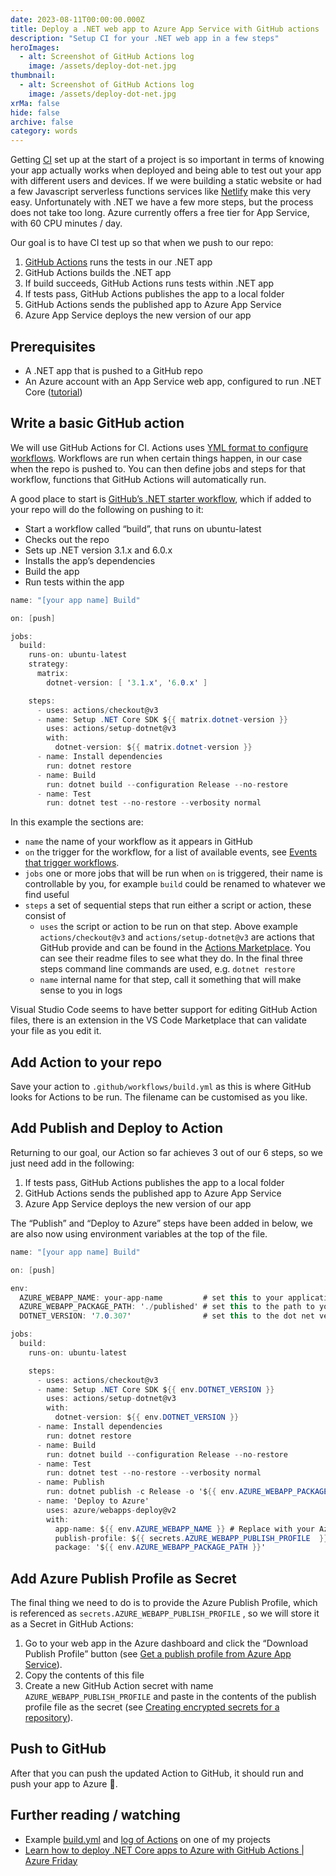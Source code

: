```yaml
---
date: 2023-08-11T00:00:00.000Z
title: Deploy a .NET web app to Azure App Service with GitHub actions
description: "Setup CI for your .NET web app in a few steps"
heroImages:
  - alt: Screenshot of GitHub Actions log
    image: /assets/deploy-dot-net.jpg
thumbnail:
  - alt: Screenshot of GitHub Actions log
    image: /assets/deploy-dot-net.jpg
xrMa: false
hide: false
archive: false
category: words
---
```


Getting [CI](https://www.atlassian.com/continuous-delivery/continuous-integration) set up at the start of a project is so important in terms of knowing your app actually works when deployed and being able to test out your app with different users and devices. If we were building a static website or had a few Javascript serverless functions services like [Netlify](https://netlify.com/) make this very easy. Unfortunately with .NET we have a few more steps, but the process does not take too long. Azure currently offers a free tier for App Service, with 60 CPU minutes / day.

Our goal is to have CI test up so that when we push to our repo:

1. [GitHub Actions](https://docs.github.com/en/actions) runs the tests in our .NET app
2. GitHub Actions builds the .NET app
3. If build succeeds, GitHub Actions runs tests within .NET app
4. If tests pass, GitHub Actions publishes the app to a local folder
5. GitHub Actions sends the published app to Azure App Service
6. Azure App Service deploys the new version of our app

## Prerequisites

- A .NET app that is pushed to a GitHub repo
- An Azure account with an App Service web app, configured to run .NET Core ([tutorial](https://learn.microsoft.com/en-gb/azure/app-service/tutorial-dotnetcore-sqldb-app))

## Write a basic GitHub action

We will use GitHub Actions for CI. Actions uses [YML format to configure workflows](https://docs.github.com/en/actions/using-workflows/workflow-syntax-for-github-actions). Workflows are run when certain things happen, in our case when the repo is pushed to. You can then define jobs and steps for that workflow, functions that GitHub Actions will automatically run.

A good place to start is [GitHub’s .NET starter workflow](https://docs.github.com/en/actions/automating-builds-and-tests/building-and-testing-net), which if added to your repo will do the following on pushing to it:

- Start a workflow called “build”, that runs on ubuntu-latest
- Checks out the repo
- Sets up .NET version 3.1.x and 6.0.x
- Installs the app’s dependencies
- Build the app
- Run tests within the app

```csharp
name: "[your app name] Build"

on: [push]

jobs:
  build:
    runs-on: ubuntu-latest
    strategy:
      matrix:
        dotnet-version: [ '3.1.x', '6.0.x' ]

    steps:
      - uses: actions/checkout@v3
      - name: Setup .NET Core SDK ${{ matrix.dotnet-version }}
        uses: actions/setup-dotnet@v3
        with:
          dotnet-version: ${{ matrix.dotnet-version }}
      - name: Install dependencies
        run: dotnet restore
      - name: Build
        run: dotnet build --configuration Release --no-restore
      - name: Test
        run: dotnet test --no-restore --verbosity normal
```

In this example the sections are:

- `name` the name of your workflow as it appears in GitHub
- `on` the trigger for the workflow, for a list of available events, see [Events that trigger workflows](https://docs.github.com/en/actions/using-workflows/events-that-trigger-workflows).
- `jobs` one or more jobs that will be run when `on` is triggered, their name is controllable by you, for example `build` could be renamed to whatever we find useful
- `steps` a set of sequential steps that run either a script or action, these consist of
  - `uses` the script or action to be run on that step. Above example `actions/checkout@v3` and `actions/setup-dotnet@v3` are actions that GitHub provide and can be found in the [](https://github.com/actions)[Actions Marketplace](https://github.com/marketplace?type=actions). You can see their readme files to see what they do. In the final three steps command line commands are used, e.g. `dotnet restore`
  - `name` internal name for that step, call it something that will make sense to you in logs

Visual Studio Code seems to have better support for editing GitHub Action files, there is an extension in the VS Code Marketplace that can validate your file as you edit it.

## Add Action to your repo

Save your action to `.github/workflows/build.yml` as this is where GitHub looks for Actions to be run. The filename can be customised as you like.

## Add Publish and Deploy to Action

Returning to our goal, our Action so far achieves 3 out of our 6 steps, so we just need add in the following:

1. If tests pass, GitHub Actions publishes the app to a local folder
2. GitHub Actions sends the published app to Azure App Service
3. Azure App Service deploys the new version of our app

The “Publish” and “Deploy to Azure” steps have been added in below, we are also now using environment variables at the top of the file.

```csharp
name: "[your app name] Build"

on: [push]

env:
  AZURE_WEBAPP_NAME: your-app-name         # set this to your application's name
  AZURE_WEBAPP_PACKAGE_PATH: './published' # set this to the path to your web app project, defaults to the repository root
  DOTNET_VERSION: '7.0.307'                # set this to the dot net version to use

jobs:
  build:
    runs-on: ubuntu-latest

    steps:
      - uses: actions/checkout@v3
      - name: Setup .NET Core SDK ${{ env.DOTNET_VERSION }}
        uses: actions/setup-dotnet@v3
        with:
          dotnet-version: ${{ env.DOTNET_VERSION }}
      - name: Install dependencies
        run: dotnet restore
      - name: Build
        run: dotnet build --configuration Release --no-restore
      - name: Test
        run: dotnet test --no-restore --verbosity normal
      - name: Publish
        run: dotnet publish -c Release -o '${{ env.AZURE_WEBAPP_PACKAGE_PATH }}'
      - name: 'Deploy to Azure'
        uses: azure/webapps-deploy@v2
        with:
          app-name: ${{ env.AZURE_WEBAPP_NAME }} # Replace with your Azure app name
          publish-profile: ${{ secrets.AZURE_WEBAPP_PUBLISH_PROFILE  }} # Define secret variable in repository settings as per action documentation
          package: '${{ env.AZURE_WEBAPP_PACKAGE_PATH }}'
```

## Add Azure Publish Profile as Secret

The final thing we need to do is to provide the Azure Publish Profile, which is referenced as `secrets.AZURE_WEBAPP_PUBLISH_PROFILE` , so we will store it as a Secret in GitHub Actions:

1. Go to your web app in the Azure dashboard and click the “Download Publish Profile” button (see [Get a publish profile from Azure App Service](https://learn.microsoft.com/en-us/visualstudio/azure/how-to-get-publish-profile-from-azure-app-service?view=vs-2022)).
2. Copy the contents of this file
3. Create a new GitHub Action secret with name `AZURE_WEBAPP_PUBLISH_PROFILE` and paste in the contents of the publish profile file as the secret (see [Creating encrypted secrets for a repository](https://docs.github.com/en/actions/security-guides/encrypted-secrets#creating-encrypted-secrets-for-a-repository)).

## Push to GitHub

After that you can push the updated Action to GitHub, it should run and push your app to Azure 🎉.

## Further reading / watching

- Example [build.yml](https://github.com/jonjhiggins/fav-choons-csharp/blob/main/.github/workflows/build.yml) and [log of Actions](https://github.com/jonjhiggins/fav-choons-csharp/actions) on one of my projects
- [Learn how to deploy .NET Core apps to Azure with GitHub Actions | Azure Friday](https://www.youtube.com/watch?v=cGvmbYE4HOY)
